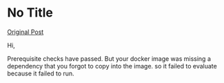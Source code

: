 # No Title

[Original Post](https://discourse.onlinedegree.iitm.ac.in/t/171477/5)

<p>Hi,</p>
<p>Prerequisite checks have passed. But your docker image was missing a dependency that you forgot to copy into the image. so it failed to evaluate because it failed to run.</p>